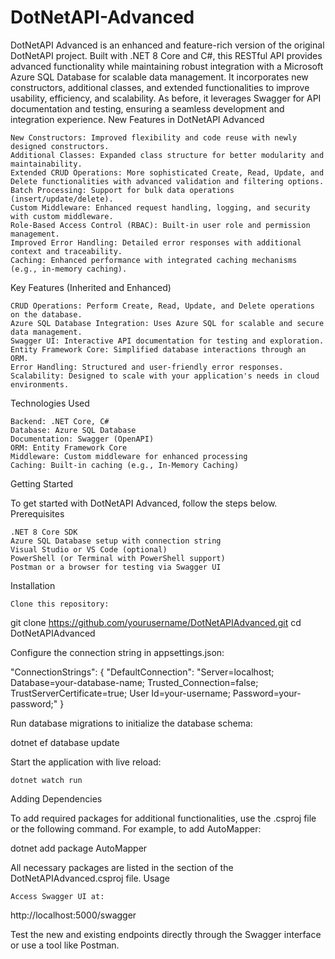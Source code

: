 # DotNetAPI-Advanced

DotNetAPI Advanced is an enhanced and feature-rich version of the original DotNetAPI project. Built with .NET 8 Core and C#, this RESTful API provides advanced functionality while maintaining robust integration with a Microsoft Azure SQL Database for scalable data management. It incorporates new constructors, additional classes, and extended functionalities to improve usability, efficiency, and scalability. As before, it leverages Swagger for API documentation and testing, ensuring a seamless development and integration experience.
New Features in DotNetAPI Advanced

    New Constructors: Improved flexibility and code reuse with newly designed constructors.
    Additional Classes: Expanded class structure for better modularity and maintainability.
    Extended CRUD Operations: More sophisticated Create, Read, Update, and Delete functionalities with advanced validation and filtering options.
    Batch Processing: Support for bulk data operations (insert/update/delete).
    Custom Middleware: Enhanced request handling, logging, and security with custom middleware.
    Role-Based Access Control (RBAC): Built-in user role and permission management.
    Improved Error Handling: Detailed error responses with additional context and traceability.
    Caching: Enhanced performance with integrated caching mechanisms (e.g., in-memory caching).

Key Features (Inherited and Enhanced)

    CRUD Operations: Perform Create, Read, Update, and Delete operations on the database.
    Azure SQL Database Integration: Uses Azure SQL for scalable and secure data management.
    Swagger UI: Interactive API documentation for testing and exploration.
    Entity Framework Core: Simplified database interactions through an ORM.
    Error Handling: Structured and user-friendly error responses.
    Scalability: Designed to scale with your application's needs in cloud environments.

Technologies Used

    Backend: .NET Core, C#
    Database: Azure SQL Database
    Documentation: Swagger (OpenAPI)
    ORM: Entity Framework Core
    Middleware: Custom middleware for enhanced processing
    Caching: Built-in caching (e.g., In-Memory Caching)

Getting Started

To get started with DotNetAPI Advanced, follow the steps below.
Prerequisites

    .NET 8 Core SDK
    Azure SQL Database setup with connection string
    Visual Studio or VS Code (optional)
    PowerShell (or Terminal with PowerShell support)
    Postman or a browser for testing via Swagger UI

Installation

    Clone this repository:

git clone https://github.com/yourusername/DotNetAPIAdvanced.git
cd DotNetAPIAdvanced

Configure the connection string in appsettings.json:

"ConnectionStrings": {
    "DefaultConnection": "Server=localhost; Database=your-database-name; Trusted_Connection=false; TrustServerCertificate=true; User Id=your-username; Password=your-password;"
}

Run database migrations to initialize the database schema:

dotnet ef database update

Start the application with live reload:

    dotnet watch run

Adding Dependencies

To add required packages for additional functionalities, use the .csproj file or the following command. For example, to add AutoMapper:

dotnet add package AutoMapper

All necessary packages are listed in the <ItemGroup> section of the DotNetAPIAdvanced.csproj file.
Usage

    Access Swagger UI at:

http://localhost:5000/swagger

Test the new and existing endpoints directly through the Swagger interface or use a tool like Postman.

